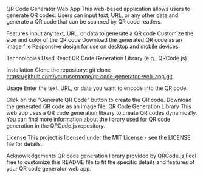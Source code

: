 QR Code Generator Web App
This web-based application allows users to generate QR codes. Users can input text, URL, or any other data and generate a QR code that can be scanned by QR code readers.

Features
Input any text, URL, or data to generate a QR code
Customize the size and color of the QR code
Download the generated QR code as an image file
Responsive design for use on desktop and mobile devices

Technologies Used
React
QR Code Generation Library (e.g., QRCode.js)

Installation
Clone the repository:
git clone https://github.com/yourusername/qr-code-generator-web-app.git

Usage
Enter the text, URL, or data you want to encode into the QR code.

Click on the "Generate QR Code" button to create the QR code.
Download the generated QR code as an image file.
QR Code Generation Library
This web app uses a QR code generation library to create QR codes dynamically. You can find more information about the library used for QR code generation in the QRCode.js repository.

License
This project is licensed under the MIT License - see the LICENSE file for details.

Acknowledgements
QR code generation library provided by QRCode.js
Feel free to customize this README file to fit the specific details and features of your QR code generator web app.